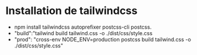 # Installation de tailwindcss
<ul>
<li>npm install tailwindcss autoprefixer postcss-cli postcss.</li>
<li>"build":"tailwind build tailwind.css -o ./dist/css/style.css</li>
<li>"prod": "cross-env NODE_ENV=production postcss build tailwind.css -o ./dist/css/style.css"</li>
</ul>





